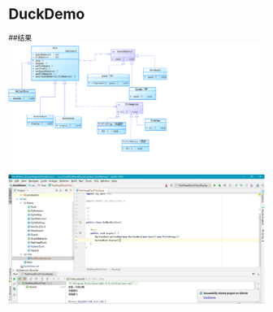 # DuckDemo
##结果 
![Image text](https://github.com/Senvirtual/DuckDemo/blob/master/DuckPicture.png)
![Image text](https://github.com/Senvirtual/DuckDemo/blob/master/duck.JPG)
